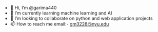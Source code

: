 - 👋 Hi, I’m @garima440
- 🌱 I’m currently learning machine learning and AI
- 💞️ I’m looking to collaborate on python and web application projects
- 📫 How to reach me email:- gm3228@nyu.edu

<!---
garima440/garima440 is a ✨ special ✨ repository because its `README.md` (this file) appears on your GitHub profile.
You can click the Preview link to take a look at your changes.
--->
